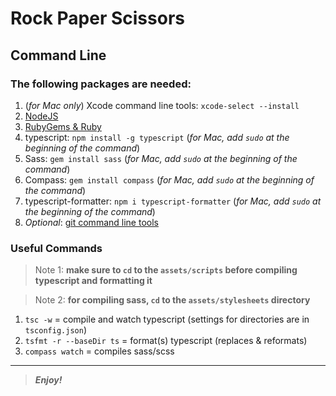 [//]: # (Start README.md file)

Rock Paper Scissors
===================

Command Line
------------

### The following packages are needed:

1. (_for Mac only_) Xcode command line tools: `xcode-select --install`
2. [NodeJS](https://nodejs.org/en/)
3. [RubyGems & Ruby](https://www.ruby-lang.org/en/downloads/)
4. typescript: `npm install -g typescript` (_for Mac, add `sudo` at the beginning of the command_)
5. Sass: `gem install sass` (_for Mac, add `sudo` at the beginning of the command_)
6. Compass: `gem install compass` (_for Mac, add `sudo` at the beginning of the command_)
7. typescript-formatter: `npm i typescript-formatter` (_for Mac, add `sudo` at the beginning of the command_)
8. _Optional_: [git command line tools](https://git-scm.com/downloads/)

### Useful Commands

> Note 1: **make sure to `cd` to the `assets/scripts` before compiling typescript and formatting it**

> Note 2: **for compiling sass, `cd` to the `assets/stylesheets` directory**

1. `tsc -w` = compile and watch typescript (settings for directories are in `tsconfig.json`)
2. `tsfmt -r --baseDir ts` = format(s) typescript (replaces & reformats)
3. `compass watch` = compiles sass/scss
<!-- 3. `sass --watch assets/stylesheets/sass:assets/stylesheets/css` = compile and watch sass and/or scss -->

--------

> **_Enjoy!_**

[//]: # "End README.md file"
